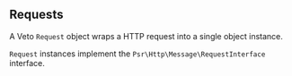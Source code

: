 ## Requests

A Veto `Request` object wraps a HTTP request into a single object instance.

`Request` instances implement the `Psr\Http\Message\RequestInterface` interface.